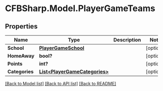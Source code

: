 # CFBSharp.Model.PlayerGameTeams
## Properties

Name | Type | Description | Notes
------------ | ------------- | ------------- | -------------
**School** | [**PlayerGameSchool**](PlayerGameSchool.md) |  | [optional] 
**HomeAway** | **bool?** |  | [optional] 
**Points** | **int?** |  | [optional] 
**Categories** | [**List&lt;PlayerGameCategories&gt;**](PlayerGameCategories.md) |  | [optional] 

[[Back to Model list]](../README.md#documentation-for-models) [[Back to API list]](../README.md#documentation-for-api-endpoints) [[Back to README]](../README.md)

